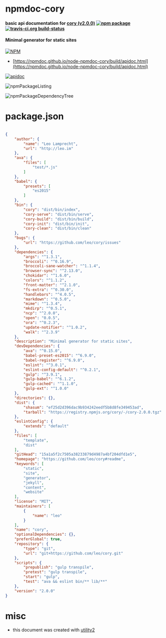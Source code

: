 # npmdoc-cory

#### basic api documentation for  [cory (v2.0.0)](https://github.com/leo/cory#readme)  [![npm package](https://img.shields.io/npm/v/npmdoc-cory.svg?style=flat-square)](https://www.npmjs.org/package/npmdoc-cory) [![travis-ci.org build-status](https://api.travis-ci.org/npmdoc/node-npmdoc-cory.svg)](https://travis-ci.org/npmdoc/node-npmdoc-cory)

#### Minimal generator for static sites

[![NPM](https://nodei.co/npm/cory.png?downloads=true&downloadRank=true&stars=true)](https://www.npmjs.com/package/cory)

- [https://npmdoc.github.io/node-npmdoc-cory/build/apidoc.html](https://npmdoc.github.io/node-npmdoc-cory/build/apidoc.html)

[![apidoc](https://npmdoc.github.io/node-npmdoc-cory/build/screenCapture.buildCi.browser.%252Ftmp%252Fbuild%252Fapidoc.html.png)](https://npmdoc.github.io/node-npmdoc-cory/build/apidoc.html)

![npmPackageListing](https://npmdoc.github.io/node-npmdoc-cory/build/screenCapture.npmPackageListing.svg)

![npmPackageDependencyTree](https://npmdoc.github.io/node-npmdoc-cory/build/screenCapture.npmPackageDependencyTree.svg)



# package.json

```json

{
    "author": {
        "name": "Leo Lamprecht",
        "url": "http://leo.im"
    },
    "ava": {
        "files": [
            "test/*.js"
        ]
    },
    "babel": {
        "presets": [
            "es2015"
        ]
    },
    "bin": {
        "cory": "dist/bin/index",
        "cory-serve": "dist/bin/serve",
        "cory-build": "dist/bin/build",
        "cory-init": "dist/bin/init",
        "cory-clean": "dist/bin/clean"
    },
    "bugs": {
        "url": "https://github.com/leo/cory/issues"
    },
    "dependencies": {
        "args": "^1.3.1",
        "broccoli": "^0.16.9",
        "broccoli-sane-watcher": "^1.1.4",
        "browser-sync": "^2.13.0",
        "chokidar": "^1.6.0",
        "colors": "^1.1.2",
        "front-matter": "^2.1.0",
        "fs-extra": "^0.30.0",
        "handlebars": "^4.0.5",
        "markdown": "^0.5.0",
        "mime": "^1.3.4",
        "mkdirp": "^0.5.1",
        "ncp": "^2.0.0",
        "open": "0.0.5",
        "ora": "^0.2.3",
        "update-notifier": "^1.0.2",
        "walk": "^2.3.9"
    },
    "description": "Minimal generator for static sites",
    "devDependencies": {
        "ava": "^0.15.0",
        "babel-preset-es2015": "^6.9.0",
        "babel-register": "^6.9.0",
        "eslint": "^3.0.1",
        "eslint-config-default": "^0.2.1",
        "gulp": "^3.9.1",
        "gulp-babel": "^6.1.2",
        "gulp-cached": "^1.1.0",
        "gulp-ext": "^1.0.0"
    },
    "directories": {},
    "dist": {
        "shasum": "ef25d2d396dac9b934242eedf5b8d8fe349453ad",
        "tarball": "https://registry.npmjs.org/cory/-/cory-2.0.0.tgz"
    },
    "eslintConfig": {
        "extends": "default"
    },
    "files": [
        "template",
        "dist"
    ],
    "gitHead": "15a1a5f2c7505a38233879d4987a4bf204dfd1e5",
    "homepage": "https://github.com/leo/cory#readme",
    "keywords": [
        "static",
        "site",
        "generator",
        "jekyll",
        "content",
        "website"
    ],
    "license": "MIT",
    "maintainers": [
        {
            "name": "leo"
        }
    ],
    "name": "cory",
    "optionalDependencies": {},
    "preferGlobal": true,
    "repository": {
        "type": "git",
        "url": "git+https://github.com/leo/cory.git"
    },
    "scripts": {
        "prepublish": "gulp transpile",
        "pretest": "gulp transpile",
        "start": "gulp",
        "test": "ava && eslint bin/** lib/**"
    },
    "version": "2.0.0"
}
```



# misc
- this document was created with [utility2](https://github.com/kaizhu256/node-utility2)
